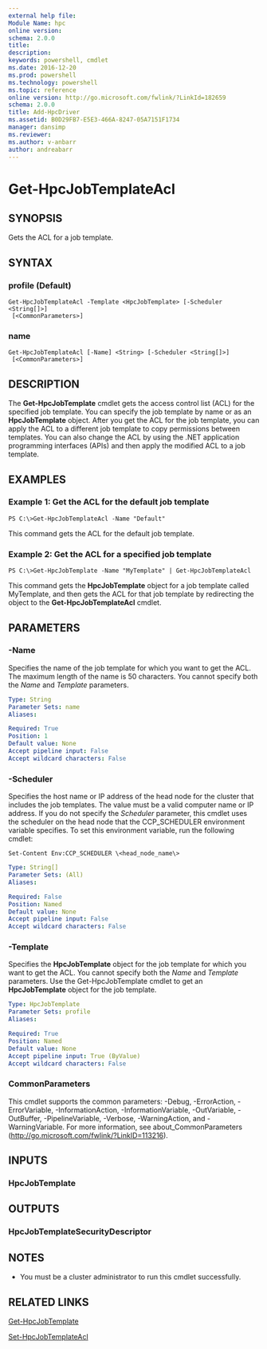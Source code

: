 ```yaml
---
external help file:
Module Name: hpc
online version:
schema: 2.0.0
title:
description:
keywords: powershell, cmdlet
ms.date: 2016-12-20
ms.prod: powershell
ms.technology: powershell
ms.topic: reference
online version: http://go.microsoft.com/fwlink/?LinkId=182659
schema: 2.0.0
title: Add-HpcDriver
ms.assetid: B0D29FB7-E5E3-466A-8247-05A7151F1734
manager: dansimp
ms.reviewer:
ms.author: v-anbarr
author: andreabarr
---
```


# Get-HpcJobTemplateAcl

## SYNOPSIS
Gets the ACL for a job template.

## SYNTAX

### profile (Default)
```
Get-HpcJobTemplateAcl -Template <HpcJobTemplate> [-Scheduler <String[]>]
 [<CommonParameters>]
```

### name
```
Get-HpcJobTemplateAcl [-Name] <String> [-Scheduler <String[]>]
 [<CommonParameters>]
```

## DESCRIPTION
The **Get-HpcJobTemplate** cmdlet gets the access control list (ACL) for the specified job template.
You can specify the job template by name or as an **HpcJobTemplate** object.
After you get the ACL for the job template, you can apply the ACL to a different job template to copy permissions between templates.
You can also change the ACL by using the .NET application programming interfaces (APIs) and then apply the modified ACL to a job template.

## EXAMPLES

### Example 1: Get the ACL for the default job template
```
PS C:\>Get-HpcJobTemplateAcl -Name "Default"
```

This command gets the ACL for the default job template.

### Example 2: Get the ACL for a specified job template
```
PS C:\>Get-HpcJobTemplate -Name "MyTemplate" | Get-HpcJobTemplateAcl
```

This command gets the **HpcJobTemplate** object for a job template called MyTemplate, and then gets the ACL for that job template by redirecting the object to the **Get-HpcJobTemplateAcl** cmdlet.

## PARAMETERS

### -Name
Specifies the name of the job template for which you want to get the ACL.
The maximum length of the name is 50 characters.
You cannot specify both the *Name* and *Template* parameters.

```yaml
Type: String
Parameter Sets: name
Aliases:

Required: True
Position: 1
Default value: None
Accept pipeline input: False
Accept wildcard characters: False
```

### -Scheduler
Specifies the host name or IP address of the head node for the cluster that includes the job templates.
The value must be a valid computer name or IP address.
If you do not specify the *Scheduler* parameter, this cmdlet uses the scheduler on the head node that the CCP_SCHEDULER environment variable specifies.
To set this environment variable, run the following cmdlet:

`Set-Content Env:CCP_SCHEDULER \<head_node_name\>`

```yaml
Type: String[]
Parameter Sets: (All)
Aliases:

Required: False
Position: Named
Default value: None
Accept pipeline input: False
Accept wildcard characters: False
```

### -Template
Specifies the **HpcJobTemplate** object for the job template for which you want to get the ACL.
You cannot specify both the *Name* and *Template* parameters.
Use the Get-HpcJobTemplate cmdlet to get an **HpcJobTemplate** object for the job template.

```yaml
Type: HpcJobTemplate
Parameter Sets: profile
Aliases:

Required: True
Position: Named
Default value: None
Accept pipeline input: True (ByValue)
Accept wildcard characters: False
```

### CommonParameters
This cmdlet supports the common parameters: -Debug, -ErrorAction, -ErrorVariable, -InformationAction, -InformationVariable, -OutVariable, -OutBuffer, -PipelineVariable, -Verbose, -WarningAction, and -WarningVariable. For more information, see about_CommonParameters (http://go.microsoft.com/fwlink/?LinkID=113216).

## INPUTS

### HpcJobTemplate

## OUTPUTS

### HpcJobTemplateSecurityDescriptor

## NOTES
* You must be a cluster administrator to run this cmdlet successfully.

## RELATED LINKS

[Get-HpcJobTemplate](./Get-HpcJobTemplate.md)

[Set-HpcJobTemplateAcl](./Set-HpcJobTemplateAcl.md)
